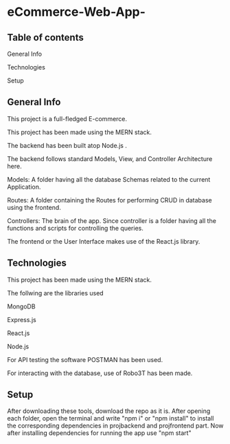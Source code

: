 # eCommerce-Web-App-
## Table of contents

General Info

Technologies

Setup


## General Info
This project is a full-fledged E-commerce.

This project has been made using the MERN stack.

The backend has been built atop Node.js .

The backend follows standard Models, View, and Controller Architecture here.

Models: A folder having all the database Schemas related to the current Application.

Routes: A folder containing the Routes for performing CRUD in database using the frontend.

Controllers: The brain of the app. Since controller is a folder having all the functions and scripts for controlling the queries.

The frontend or the User Interface makes use of the React.js library.

## Technologies
This project has been made using the MERN stack.

The follwing are the libraries used

MongoDB

Express.js

React.js

Node.js

For API testing the software POSTMAN has been used.

For interacting with the database, use of Robo3T has been made.


## Setup

After downloading these tools, download the repo as it is. After opening each folder, open the terminal and write "npm i" or "npm install" to install the corresponding dependencies in projbackend and projfrontend part. 
Now after installing dependencies for running the app use "npm start"


